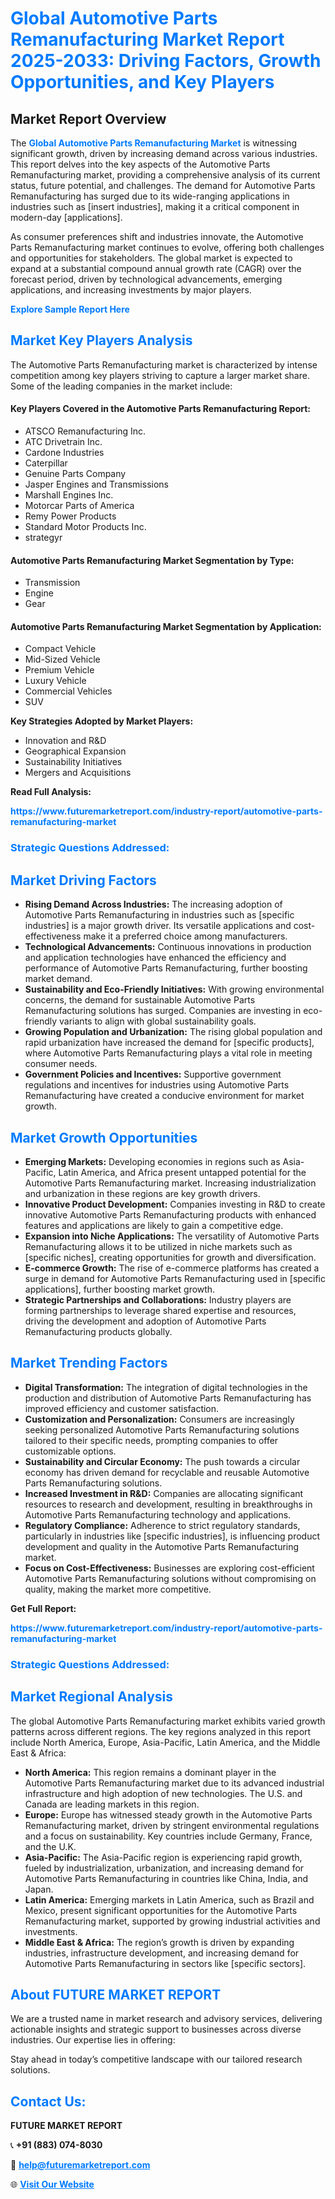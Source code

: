 <h1 style="color: #007BFF;">Global Automotive Parts Remanufacturing Market Report 2025-2033: Driving Factors, Growth Opportunities, and Key Players</h1>

<section id="overview">
<h2>Market Report Overview</h2>
<p>The <a href="https://www.futuremarketreport.com/industry-report/automotive-parts-remanufacturing-market" style="color: #007BFF; text-decoration: none;"><strong>Global Automotive Parts Remanufacturing Market</strong></a> is witnessing significant growth, driven by increasing demand across various industries. This report delves into the key aspects of the Automotive Parts Remanufacturing market, providing a comprehensive analysis of its current status, future potential, and challenges. The demand for Automotive Parts Remanufacturing has surged due to its wide-ranging applications in industries such as [insert industries], making it a critical component in modern-day [applications].</p>
<p>As consumer preferences shift and industries innovate, the Automotive Parts Remanufacturing market continues to evolve, offering both challenges and opportunities for stakeholders. The global market is expected to expand at a substantial compound annual growth rate (CAGR) over the forecast period, driven by technological advancements, emerging applications, and increasing investments by major players.</p>
</section>

<section id="overview">
<p><a href="https://www.futuremarketreport.com/request-sample/reportId=60534" style="color: #007BFF; text-decoration: none;"><strong>Explore Sample Report Here</strong></a></p>
</section>

<section id="key-players">
<h2 style="color: #007BFF;">Market Key Players Analysis</h2>
<p>The Automotive Parts Remanufacturing market is characterized by intense competition among key players striving to capture a larger market share. Some of the leading companies in the market include:</p>
<h4>Key Players Covered in the Automotive Parts Remanufacturing Report:</h4>
<ul><li>ATSCO Remanufacturing Inc.</li><li>ATC Drivetrain Inc.</li><li>Cardone Industries</li><li>Caterpillar</li><li>Genuine Parts Company</li><li>Jasper Engines and Transmissions</li><li>Marshall Engines Inc.</li><li>Motorcar Parts of America</li><li>Remy Power Products</li><li>Standard Motor Products Inc.</li><li>strategyr</li></ul>
<h4>Automotive Parts Remanufacturing Market Segmentation by Type:</h4>
<ul><li>Transmission</li><li>Engine</li><li>Gear</li></ul>

<h4>Automotive Parts Remanufacturing Market Segmentation by Application:</h4>
<ul><li>Compact Vehicle</li><li>Mid-Sized Vehicle</li><li>Premium Vehicle</li><li>Luxury Vehicle</li><li>Commercial Vehicles</li><li>SUV</li></ul>
<p><strong>Key Strategies Adopted by Market Players:</strong></p>
<ul>
<li>Innovation and R&D</li>
<li>Geographical Expansion</li>
<li>Sustainability Initiatives</li>
<li>Mergers and Acquisitions</li>
</ul>
</section>

<section>
<p><strong>Read Full Analysis: </strong></p><a href="https://www.futuremarketreport.com/industry-report/automotive-parts-remanufacturing-market" style="color: #007BFF; text-decoration: none;"><strong>https://www.futuremarketreport.com/industry-report/automotive-parts-remanufacturing-market</strong></a>
<h3 style="color: #007BFF;">Strategic Questions Addressed:</h3>
</section>

<section id="driving-factors">
<h2 style="color: #007BFF;">Market Driving Factors</h2>
<ul>
<li><strong>Rising Demand Across Industries:</strong> The increasing adoption of Automotive Parts Remanufacturing in industries such as [specific industries] is a major growth driver. Its versatile applications and cost-effectiveness make it a preferred choice among manufacturers.</li>
<li><strong>Technological Advancements:</strong> Continuous innovations in production and application technologies have enhanced the efficiency and performance of Automotive Parts Remanufacturing, further boosting market demand.</li>
<li><strong>Sustainability and Eco-Friendly Initiatives:</strong> With growing environmental concerns, the demand for sustainable Automotive Parts Remanufacturing solutions has surged. Companies are investing in eco-friendly variants to align with global sustainability goals.</li>
<li><strong>Growing Population and Urbanization:</strong> The rising global population and rapid urbanization have increased the demand for [specific products], where Automotive Parts Remanufacturing plays a vital role in meeting consumer needs.</li>
<li><strong>Government Policies and Incentives:</strong> Supportive government regulations and incentives for industries using Automotive Parts Remanufacturing have created a conducive environment for market growth.</li>
</ul>
</section>

<section id="growth-opportunities">
<h2 style="color: #007BFF;">Market Growth Opportunities</h2>
<ul>
<li><strong>Emerging Markets:</strong> Developing economies in regions such as Asia-Pacific, Latin America, and Africa present untapped potential for the Automotive Parts Remanufacturing market. Increasing industrialization and urbanization in these regions are key growth drivers.</li>
<li><strong>Innovative Product Development:</strong> Companies investing in R&D to create innovative Automotive Parts Remanufacturing products with enhanced features and applications are likely to gain a competitive edge.</li>
<li><strong>Expansion into Niche Applications:</strong> The versatility of Automotive Parts Remanufacturing allows it to be utilized in niche markets such as [specific niches], creating opportunities for growth and diversification.</li>
<li><strong>E-commerce Growth:</strong> The rise of e-commerce platforms has created a surge in demand for Automotive Parts Remanufacturing used in [specific applications], further boosting market growth.</li>
<li><strong>Strategic Partnerships and Collaborations:</strong> Industry players are forming partnerships to leverage shared expertise and resources, driving the development and adoption of Automotive Parts Remanufacturing products globally.</li>
</ul>
</section>

<section id="trending-factors">
<h2 style="color: #007BFF;">Market Trending Factors</h2>
<ul>
<li><strong>Digital Transformation:</strong> The integration of digital technologies in the production and distribution of Automotive Parts Remanufacturing has improved efficiency and customer satisfaction.</li>
<li><strong>Customization and Personalization:</strong> Consumers are increasingly seeking personalized Automotive Parts Remanufacturing solutions tailored to their specific needs, prompting companies to offer customizable options.</li>
<li><strong>Sustainability and Circular Economy:</strong> The push towards a circular economy has driven demand for recyclable and reusable Automotive Parts Remanufacturing solutions.</li>
<li><strong>Increased Investment in R&D:</strong> Companies are allocating significant resources to research and development, resulting in breakthroughs in Automotive Parts Remanufacturing technology and applications.</li>
<li><strong>Regulatory Compliance:</strong> Adherence to strict regulatory standards, particularly in industries like [specific industries], is influencing product development and quality in the Automotive Parts Remanufacturing market.</li>
<li><strong>Focus on Cost-Effectiveness:</strong> Businesses are exploring cost-efficient Automotive Parts Remanufacturing solutions without compromising on quality, making the market more competitive.</li>
</ul>
</section>

<section>
<p><strong>Get Full Report: </strong></p><a href="https://www.futuremarketreport.com/industry-report/automotive-parts-remanufacturing-market" style="color: #007BFF; text-decoration: none;"><strong>https://www.futuremarketreport.com/industry-report/automotive-parts-remanufacturing-market</strong></a>
<h3 style="color: #007BFF;">Strategic Questions Addressed:</h3>
</section>


<section id="regional-analysis">
<h2 style="color: #007BFF;">Market Regional Analysis</h2>
<p>The global Automotive Parts Remanufacturing market exhibits varied growth patterns across different regions. The key regions analyzed in this report include North America, Europe, Asia-Pacific, Latin America, and the Middle East & Africa:</p>
<ul>
<li><strong>North America:</strong> This region remains a dominant player in the Automotive Parts Remanufacturing market due to its advanced industrial infrastructure and high adoption of new technologies. The U.S. and Canada are leading markets in this region.</li>
<li><strong>Europe:</strong> Europe has witnessed steady growth in the Automotive Parts Remanufacturing market, driven by stringent environmental regulations and a focus on sustainability. Key countries include Germany, France, and the U.K.</li>
<li><strong>Asia-Pacific:</strong> The Asia-Pacific region is experiencing rapid growth, fueled by industrialization, urbanization, and increasing demand for Automotive Parts Remanufacturing in countries like China, India, and Japan.</li>
<li><strong>Latin America:</strong> Emerging markets in Latin America, such as Brazil and Mexico, present significant opportunities for the Automotive Parts Remanufacturing market, supported by growing industrial activities and investments.</li>
<li><strong>Middle East & Africa:</strong> The region’s growth is driven by expanding industries, infrastructure development, and increasing demand for Automotive Parts Remanufacturing in sectors like [specific sectors].</li>
</ul>
</section>

<footer>
<h2 style="color: #007BFF;">About FUTURE MARKET REPORT</h2>
<p>We are a trusted name in market research and advisory services, delivering actionable insights and strategic support to businesses across diverse industries. Our expertise lies in offering:</p>

<p>Stay ahead in today’s competitive landscape with our tailored research solutions.</p>

<h2 style="color: #007BFF;">Contact Us:</h2>
<p><strong>FUTURE MARKET REPORT</strong></p>
<p>📞 <strong>+91 (883) 074-8030</strong></p>
<p>📧 <strong><a href="mailto:help@futuremarketreport.com" style="color: #007BFF;">help@futuremarketreport.com</a></strong></p>
<p>🌐 <strong><a href="https://www.futuremarketreport.com/" style="color: #007BFF;">Visit Our Website</a></strong></p>
</footer>